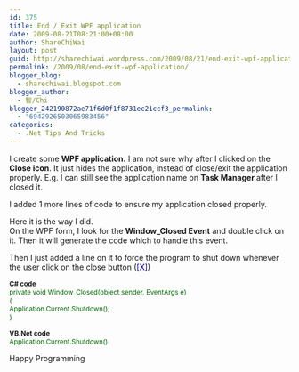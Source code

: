 ```yaml
---
id: 375
title: End / Exit WPF application
date: 2009-08-21T08:21:00+08:00
author: ShareChiWai
layout: post
guid: http://sharechiwai.wordpress.com/2009/08/21/end-exit-wpf-application
permalink: /2009/08/end-exit-wpf-application/
blogger_blog:
  - sharechiwai.blogspot.com
blogger_author:
  - 智/Chi
blogger_242190872ae71f6d0f1f8731ec21ccf3_permalink:
  - "6942926503065983456"
categories:
  - .Net Tips And Tricks
---
```

I create some <span style="font-weight:bold;">WPF application.</span> I am not sure why after I clicked on the <span style="font-weight:bold;">Close icon</span>. It just hides the application, instead of close/exit the application properly. E.g. I can still see the application name on <span style="font-weight:bold;">Task Manager </span>after I closed it.

I added 1 more lines of code to ensure my application closed properly.

Here it is the way I did.  
On the WPF form, I look for the <span style="font-weight:bold;">Window_Closed Event</span> and double click on it. Then it will generate the code which to handle this event.

Then I just added a line on it to force the program to shut down whenever the user click on the close button (<span style="color:rgb(0,0,153);">[X]</span>)

<span style="font-size:85%;"><span style="font-weight:bold;">C# code</span></span>  
<span style="color:rgb(0,102,0);font-size:85%;">private void Window_Closed(object sender, EventArgs e)<br /> {<br /> Application.Current.Shutdown();<br /> }</span>

<span style="font-weight:bold;font-size:85%;">VB.Net code</span>  
   <span style="color:rgb(0,102,0);font-size:85%;">Application.Current.Shutdown()</span>

Happy Programming